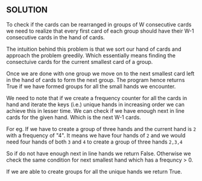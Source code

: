 
## SOLUTION

To check if the cards can be rearranged in groups of W consecutive cards we need to realize that every first card of each group should have their W-1 consecutive cards in the hand of cards.

The intuition behind this problem is that we sort our hand of cards and approach the problem greedily. Which essentially means finding the consectuive cards for the current smallest card of a group.

Once we are done with one group we move on to the next smallest card left in the hand of cards to form the next group. The program hence returns True if we have formed groups for all the small hands we encounter. 

We need to note that if we create a frequency counter for all the cards in hand and iterate the keys (i.e.) unique hands in increasing order we can achieve this in lesser time. We can check if we have enough next in line cards for the given hand. Which is the next W-1 cards. 

For eg. If we have to create a group of three hands and the current hand is ```2``` with a frequency of "4". It means we have four hands of ```2``` and we would need four hands of both ```3``` and ```4``` to create a group of three hands ```2,3,4```

So if do not have enough next in line hands we return False. Otherwise we check the same condition for next smallest hand which has a frequncy > 0.

If we are able to create groups for all the unique hands we return True.
